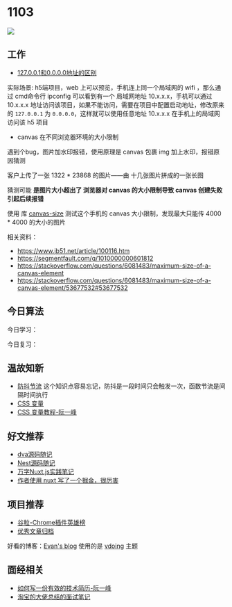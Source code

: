
# 1103

![](http://h2.ioliu.cn/bing/PicoThorn_ZH-CN0359446116_1920x1080.jpg)

## 工作

- [127.0.0.1和0.0.0.0地址的区别](https://zhuanlan.zhihu.com/p/72988255)

实际场景: h5端项目，web 上可以预览，手机连上同一个局域网的 wifi ，那么通过 cmd命令行 ipconfig 可以看到有一个 局域网地址 10.x.x.x，手机可以通过 10.x.x.x 地址访问该项目，如果不能访问，需要在项目中配置启动地址，修改原来的 `127.0.0.1` 为 `0.0.0.0`，这样就可以使用任意地址 10.x.x.x 在手机上的局域网访问该 h5 项目

- canvas 在不同浏览器环境的大小限制

遇到个bug，图片加水印报错，使用原理是 canvas 包裹 img 加上水印，报错原因猜测

客户上传了一张 1322 * 23868 的图片——由 十几张图片拼成的一张长图

猜测可能 **是图片大小超出了 浏览器对 canvas 的大小限制导致 canvas 创建失败引起后续报错**

使用 库 [canvas-size](https://github.com/jhildenbiddle/canvas-size)
测试这个手机的 canvas 大小限制，发现最大只能传 4000 * 4000 的大小的图片

相关资料：

- https://www.jb51.net/article/100116.htm
- https://segmentfault.com/q/1010000000601812
- https://stackoverflow.com/questions/6081483/maximum-size-of-a-canvas-element
- https://stackoverflow.com/questions/6081483/maximum-size-of-a-canvas-element/53677532#53677532


## 今日算法

今日学习：

今日复习：

## 温故知新

- [防抖节流](https://juejin.cn/post/6844903669389885453) 这个知识点容易忘记，防抖是一段时间只会触发一次，函数节流是间隔时间执行
- [CSS 变量](https://juejin.cn/post/7012261396775878692)
- [CSS 变量教程-阮一峰](http://www.ruanyifeng.com/blog/2017/05/css-variables.html)

## 好文推荐

- [dva源码随记](https://www.jianshu.com/p/3bf31364707f)
- [Nest源码随记](https://www.jianshu.com/p/7bc18767cb30)
- [万字Nuxt.js实践笔记](https://juejin.cn/post/6844904160324747278)
- [作者使用 nuxt 写了一个掘金，很厉害](https://github.com/ChanWahFung/nuxt-juejin-project)

## 项目推荐

- [谷粒-Chrome插件英雄榜](https://github.com/zhaoolee/ChromeAppHeroes)
- [优秀文章归档](https://github.com/axuebin/articles)

好看的博客：[Evan's blog](https://xugaoyi.com/) 使用的是 [vdoing](https://github.com/xugaoyi/vuepress-theme-vdoing) 主题


## 面经相关

- [如何写一份有效的技术简历-阮一峰](https://www.ruanyifeng.com/blog/2020/01/technical-resume.html)
- [淘宝的大佬总结的面试笔记](https://github.com/CavsZhouyou/Front-End-Interview-Notebook)
